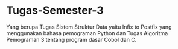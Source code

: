 # Tugas-Semester-3

Yang berupa Tugas Sistem Struktur Data yaitu Infix to Postfix yang menggunakan bahasa pemograman Python dan Tugas Algoritma Pemograman 3 tentang program dasar Cobol dan C.
